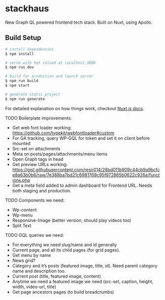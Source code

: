 # stackhaus

New Graph QL powered frontend tech stack. Built on Nuxt, using Apollo.

## Build Setup

```bash
# install dependencies
$ npm install

# serve with hot reload at localhost:3000
$ npm run dev

# build for production and launch server
$ npm run build
$ npm start

# generate static project
$ npm run generate
```

For detailed explanation on how things work, checkout [Nuxt.js docs](https://nuxtjs.org).

TODO Boilerplate improvements:

-   Get web font loader working: https://github.com/typekit/webfontloader#custom
-   For GA tracking, query WP-GQL for token and set it on client before mounted
-   Src-set on attachments
-   Meta on posts/pages/attachments/menu items
-   Open Graph tags in head
-   Get preview URLs working: https://gist.githubusercontent.com/resir014/28bd011b909c44cb9a9bcfce8a63b0b6/raw/7e388ba7bd21c6981769c95f972865b0622c926a/functions.php
-   Get a meta field added to admin dashboard for Frontend URL. Needs both staging and production.

TODO Components we need:

-   Wp-content
-   Wp-menu
-   Responsive-Image (better version, should play videos too)
-   Split Text

TODO GQL queries we need:

-   For everything we need slug/name and id generally
-   Current page, and all its child pages (for grid pages).
-   Get menu by name
-   News grid?
-   Category and it’s posts (featured image, title, id). Need parent category name and description too.
-   Current post (title, featured image, content)
-   Anytime we need a featured image we need (src-set, caption, height, width, video-url, title)
-   Get page ancestors pages (to build breadcrumbs)
